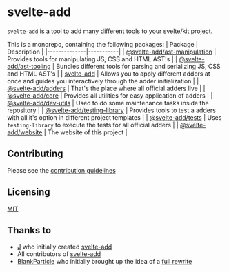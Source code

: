 # svelte-add

`svelte-add` is a tool to add many different tools to your svelte/kit project.

This is a monorepo, containing the following packages:
| Package | Description |
|--------------|-----------|
| [@svelte-add/ast-manipulation](./packages/ast-manipulation/README.md) | Provides tools for manipulating JS, CSS and HTML AST's |
| [@svelte-add/ast-tooling](./packages/ast-tooling/README.md) | Bundles different tools for parsing and serializing JS, CSS and HTML AST's |
| [svelte-add](./packages/cli/README.md) | Allows you to apply different adders at once and guides you interactively through the adder initialization |
| [@svelte-add/adders](./adders) | That's the place where all official adders live |
| [@svelte-add/core](./packages/core/README.md) | Provides all utilities for easy application of adders |
| [@svelte-add/dev-utils](./packages/dev-utils/README.md) | Used to do some maintenance tasks inside the repository |
| [@svelte-add/testing-library](./packages/testing-library/README.md) | Provides tools to test a adders with all it's option in different project templates |
| [@svelte-add/tests](./packages/tests/README.md) | Uses `testing-library` to execute the tests for all official adders |
| [@svelte-add/website](./packages/website/README.md) | The website of this project |

## Contributing

Please see the [contribution guidelines](./CONTRIBUTING.md)

## Licensing

[MIT](./LICENSE)

## Thanks to

- [J](https://github.com/babichjacob) who initially created [svelte-add](https://github.com/svelte-add/svelte-add)
- All contributors of [svelte-add](https://github.com/svelte-add/svelte-add)
- [BlankParticle](https://github.com/BlankParticle) who initially brought up the idea of a [full rewrite](https://github.com/svelte-add/svelte-add/issues/328)

